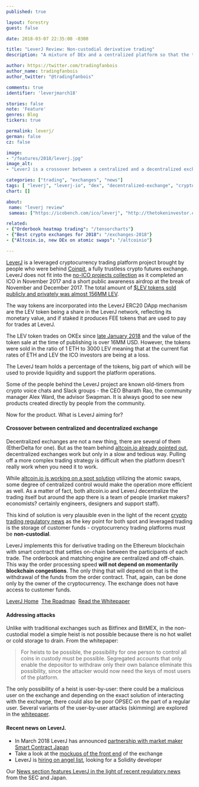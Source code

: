 ```yaml
---
published: true

layout: forestry
guest: false

date: 2018-03-07 22:35:00 -0300

title: "LeverJ Review: Non-custodial derivative trading"
description: "A mixture of DEx and a centralized platform so that the trading does not get sluggish when other folks play Cryptokitties."

author: https://twitter.com/tradingfanbois
author_name: tradingfanbois
author_twitter: "@tradingfanbois"

comments: true
identifier: 'leverjmarch18'

stories: false
note: 'Feature'
genres: Blog
tickers: true

permalink: leverj/
german: false
cz: false

image:
- "/features/2018/leverj.jpg"
image_alt:
- "LeverJ is a crossover between a centralized and a decentralized exchange to provide the speed as well as the non-custodial trading."

categories: ["trading", "exchanges", "news"]
tags: [ "leverj", "leverj-io", "dex", "decentralized-exchange", "crypto-trading"]
chart: []

about:
 name: "leverj review"
 sameas: ["https://icobench.com/ico/leverj", "http://thetokeninvestor.com/leverj-review/"]

related:
- {"Orderbook heatmap trading": "/tensorcharts"}
- {"Best crypto exchanges for 2018": "/exchanges-2018"}
- {"Altcoin.io, new DEx on atomic swaps": "/altcoinio"}

---
```


[LeverJ](https://leverj.io/) is a leveraged cryptocurrency trading platform project brought by people who were behind [Coinpit](https://www.coinpit.io/), a fully trustless crypto futures exchange. LeverJ does not fit into the [no-ICO projects collection](/category/no-ico/) as it completed an ICO in November 2017 and a short public awareness airdrop at the break of November and December 2017. The total amount of [$LEV tokens sold publicly and privately was almost 156MM LEV](https://blog.leverj.io/the-numbers-are-in-768668f00979).

The way tokens are incorporated into the LeverJ ERC20 DApp mechanism are the LEV token being a share in the LeverJ network, reflecting its monetary value, and if staked it produces FEE tokens that are used to pay for trades at LeverJ.

The LEV token trades on OKEx since [late January 2018](https://blog.leverj.io/lev-token-listed-for-trading-on-worldclass-crypto-exchange-okex-20e1b695edf5) and the value of the token sale at the time of publishing is over 16MM USD. However, the tokens were sold in the ratio of 1 ETH to 3000 LEV meaning that at the current fiat rates of ETH and LEV the ICO investors are being at a loss.

The LeverJ team holds a percentage of the tokens, big part of which will be used to provide liquidity and support the platform operations.

Some of the people behind the LeverJ project are known old-timers from crypto voice chats and Slack groups - the CEO Bharath Rao, the community manager Alex Ward, the advisor Swapman. It is always good to see new products created directly by people from the community.

Now for the product. What is LeverJ aiming for?

#### Crossover between centralized and decentralized exchange

Decentralized exchanges are not a new thing, there are several of them (EtherDelta for one). But as the team behind [altcoin.io already pointed out](/altcoinio), decentralized exchanges work but only in a slow and tedious way. Pulling off a more complex trading strategy is difficult when the platform doesn't really work when you need it to work.

While [altcoin.io is working on a spot solution](/altcoinio) utilizing the atomic swaps, some degree of centralized control would make the operation more efficient as well. As a matter of fact, both altcoin.io and LeverJ decentralize the trading itself but around the app there is a team of people (market makers? economists? certainly engineers, designers and support staff).

This kind of solution is very plausible even in the light of the recent [crypto trading regulatory news](https://www.sec.gov/news/public-statement/enforcement-tm-statement-potentially-unlawful-online-platforms-trading) as the key point for both spot and leveraged trading is the storage of customer funds - cryptocurrency trading platforms must be **non-custodial**.

LeverJ implements this for derivative trading on the Ethereum blockchain with smart contract that settles on-chain between the participants of each trade. The orderbook and matching engine are centralized and off-chain. This way the order processing speed **will not depend on momentarily blockchain congestions**. The only thing that will depend on that is the withdrawal of the funds from the order contract. That, again, can be done only by the owner of the cryptocurrency. The exchange does not have access to customer funds.

<a target="_blank" href="https://leverj.io/" class="button">LeverJ Home</a>&nbsp;
<a target="_blank" href="https://leverj.io/#cp-tl" class="button">The Roadmap</a>&nbsp;
<a target="_blank" href="https://leverj.io/whitepaper.pdf" class="button">Read the Whitepaper</a>&nbsp;


#### Addressing attacks

Unlike with traditional exchanges such as Bitfinex and BitMEX, in the non-custodial model a simple heist is not possible because there is no hot wallet or cold storage to drain. From the whitepaper:

> For heists to be possible, the possibility for one person to control all coins in custody must be possible. Segregated accounts that only enable the depositor to withdraw only their own balance eliminate this possibility, since the attacker would now need the keys of most users of the platform.

The only possibility of a heist is user-by-user: there could be a malicious user on the exchange and depending on the exact solution of interacting with the exchange, there could also be poor OPSEC on the part of a regular user. Several variants of the user-by-user attacks (skimming) are explored in the [whitepaper](https://leverj.io/whitepaper.pdf).

#### Recent news on LeverJ.

* In March 2018 LeverJ has announced [partnership with market maker Smart Contract Japan](https://blog.leverj.io/announcing-market-making-partnership-with-smart-contract-japan-9b26b21a3866)
* Take a look at the [mockups of the front end](https://blog.leverj.io/leverj-token-spot-exchange-ui-design-mockups-42d9a3184ad) of the exchange
* LeverJ is [hiring on angel list](https://angel.co/leverj/jobs/), looking for a Solidity developer

Our [News section features LeverJ in the light of recent regulatory news](https://news.altcointrading.net/regulations-decentralized-exchanges/) from the SEC and Japan.
